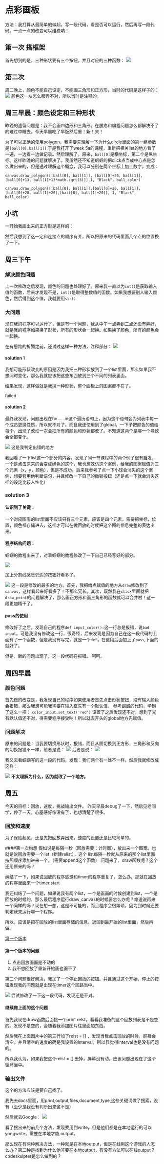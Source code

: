 # 点彩画板


方法：我打算从最简单的做起，写一段代码，看是否可以运行，然后再写一段代码。一点一点的改变可以维稳呐！

## 第一次 搭框架
首先想到的是，三种形状要有三个按钮，并且对应的三种函数：
![](/Users/nora/Documents/pythoncamp0/pic/frame.png)

## 第二次
周二晚上，颜色不能自己设定，不能画三角形和正方形，当时的代码是这样子的：
![](/Users/nora/Documents/pythoncamp0/pic/tuepic.png)
颜色这一块怎么都弄不对，所以当时是注释的。


## 周三早晨：颜色设定和三种形状

昨晚的遗留问题是：我不会画四边形和三角形。在腰疼和编程问题怎么都解决不了的难过中睡去。今天早晨吃了早饭然后重！新！来！

为了可以正确的使用polygon，我需要先理解一下为什么circle里面的第一组参数是`[ball[0],ball[1]]`,于是我打开了week 5a的课程，重新把相关list的地方看了一遍，一边看一边做记录。然后理解了，原来，`ball[0]`是横坐标，第二个是纵坐标。这样昨晚的问题就解决了。我虽然还不知道蝈蝈的把click点当成中心点是怎么做出来的，但是通过理解这个概念，我可以分别在两个坐标上加上数字，变成：

`canvas.draw_polygon([[ball[0], ball[1]], [ball[0]+26, ball[1]], [ball[0]+13, ball[1]+13*math.sqrt(3)]],1, "Black", ball_color)`

`canvas.draw_polygon([[ball[0], ball[1]],[ball[0]+20, ball[1]], [ball[0]+20, ball[1]+20],[ball[0], ball[1]+20]], 1, "Black", ball_color)`

## 小坑
一开始我画出来的正方形是这样的：

然后我想到了这一定和连接点的顺序有关，所以把原来的代码里面几个点的位置换了一下。

## 周三下午
### 解决颜色问题
上一次修改之后发现，颜色的问题也处理好了。原来我一直以为`int()`是获取输入值的函数，后来才发现不是，`int()`是取得整数值的函数。如果我想要别人输入颜色，然后得到这个值，我就要用`str()`

### 大问题
现在我的程序可以运行了，但是有一个问题，我从中午一点弄到三点还没有弄好，就是我的程序如果换了形状，所有的形状会一起换。如果换了颜色，所有的颜色会一起换。

在有思路的折腾之前，还试过这样一种方法，注释部分：
![](/Users/nora/Documents/pythoncamp0/pic/click.png)
#### solution 1
我想可能形状改变的原因是因为我把三种形状放到了一个list里面，那么如果我不想同时变化，那么我就应该把这些东西放到三个不同的列表里面。

结果发现，这样做就是我换一种形状，整个画板上的图案都不在了。

failed

#### solution 2
最终我发现，问题出现在for……in这个遍历语句上，因为这个语句会为列表中每一个成员更换性质，所以就不对了。而且我还使用到了global，一下子把颜色的值给每个，出现了改动一次会把所有的颜色和形状都改了。不知道这两个是哪一个导致会全部变化。

![](/Users/nora/Documents/pythoncamp0/pic/ball.png)
这是我判定出错的地方

我回看了一下list这一个部分的内容，发现了同一节课程中的两个例子很有启发，一个是点击原来的会变成绿色的这个，我也想效仿这个案例，给我的图案赋值为三个元素（x，y，颜色），但是不成功。后来我参考了点一下小球会消失的这个案例，想要套用他判断语句，并且修改一下自己的撤销按钮（还是点一下就会消失这样的设定比较人性化）

### solution 3
#### 认识到了关键：
一个对应图形的list里面不应该只有三个元素，应该是四个元素，需要把坐标，位置，颜色都存储进去，这样才可以在做回放的时候把这个图的信息完整的表达出来。

#### 程序结构问题：
蝈蝈的教程出来了，对着蝈蝈的教程修改了一下自己已经写好的部分。

![](/Users/nora/Documents/pythoncamp0/pic/1.png)

 加上分割线感觉旁边的按钮好看多了。
 
![](/Users/nora/Documents/pythoncamp0/pic/2.png)
这一段是修改的最多的地方。首先，我把给点赋值的地方从`draw`修改到了`canvas`，这样看起来好看多了！不那么冗长。其次，既然我在`click`里面就把`draw_point`的问题解决了，那么画正方形和画三角形的函数就可以合并啦！这一段更加精干了。

#### pass的使用
修改好了之后，发现自己的程序`def input_color():`这一行总是报错，说`bad input`。可是我没有修改这一行，很奇怪，后来发现是因为自己在这一段代码的上面有了一个函数，但是我没有写完，就是一个`def`，在这段后面加上了`pass`,下面的就好了。

但是，新的问题出现了，这一段代码在报错。
呵呵。

## 周四早晨
### 颜色问题
首先做的改变是，我发现自己的程序如果使用者首先点击形状按钮，没有输入颜色会报错，那么我想可能我需要在输入框先有一个默认值。
参考蝈蝈的代码，学到了这么一招：
`color_input.set_text('red')`
设置了之后发现还不对，想到了光有默认值还不对，得需要程序接受呐！所以就去开头的global地方先赋值。

### 问题解决
原来的问题是：当我要切换形状时，报错，而且从圆切换到正方形，三角形和反向的切换报错不一样，前者是说：
![](/Users/nora/Documents/pythoncamp0/pic/3.png)
后者是说：
![](/Users/nora/Documents/pythoncamp0/pic/4.png)

我又去看蝈蝈写的这一段的代码，发现：我们两个有一处不一样，然后我就修改成这样：

![](/Users/nora/Documents/pythoncamp0/pic/5.png)
**不太理解为什么，因为就改了一个地方。**

## 周五
今天的目标：回放，速度，挑战输出文件。
昨天早晨debug了一下，然后见老同学，停了一天，心塞感好像没有了，也想清楚了很多。

### 回放和速度
为了保险起见，还是先把回放弄出来，速度的设置还是比较简单的。

####第一次构想
假如说是每隔一秒（回放需要：计时器），放出来一个图案。也就是说回放需要一个list（新建relist），这个 list每隔一秒就从原来的那个list里面按照顺序添加进来一个。（需要append这个函数）
问题来了，draw函数呢？这个还用原来的吗？

纠结了一下，如果说回放的程序感觉和timer的程序重复了，怎么办，那就在回放的程序里面来一个timer.start

我还纠结了一个问题，如果说我有两个list，一个是画画的时候创建到list，一个是回放的时候的，那么最后程序运行draw_canvas的时候要怎么办呢？难道说再来一个同样的吗？现在想一想，这是不可能的，而且程序会很繁琐，因为到时候还要判定我来运行哪一个程序。

所以，应该是把在回放的list里面存储的信息，返回到最开始的list里面，然后再做。

[第一个版本](http://www.codeskulptor.org/#user39_csBA00h5px_10.py)

#### 第一个版本的问题
1. 点击回放画面是不动的
2. 我不想回放了重新开始画也画不了

第二个问题很好解决，我加了一个停止回放的按钮。并且通过这个开始，停止的按钮发现我的问题就是出现在timer这个回路当中。

![](/Users/nora/Documents/pythoncamp0/pic/7.png)
尝试修改了一下这一段代码，发现还是不对。

#### 继续做上面的这个问题
首先我现在draw函数后面接一个print relst，看看我准备的这个回放列表是不是空的。发现不是空的，会随着我添加图片往里面加东西。

然后我在上面图片中的第三行加了relst = [] ，发现当我点击回放的时候，屏幕会清空。并且清空的速度的确是我设置的interval，所以我觉得interval也是没有问题的。

所以我认为，如果我把这个relst = [] 去掉，屏幕没有动，应该问题出现在了这个循环当中。

### 输出文件
这个的方法应该是要自己找了。

我先去docs里面，用print,output,files,document,type,这些关键词做了搜索，没有（至少是我没有判断出来这不是）

然后就去Google：
![](/Users/nora/Documents/pythoncamp0/pic/6.png)

看了搜出来的前几个方法，发现要用到write，但是他们都是在本地运行的可以yongwrite，需要在本地才能 output。

那么现在有两种解决方法，一种就是在本地output，但是在线用这个游戏的人怎么办？第二种是找到为什么他非要在本地output，有没有方法可以在线output？codeskulpter是怎么做到的？


